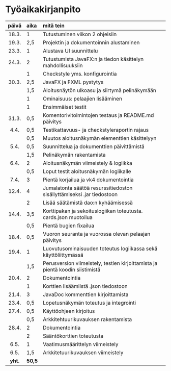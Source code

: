 ﻿# Työaikakirjanpito

| päivä  | aika   | mitä tein  |
| :----: | :----- | :----- |
| 18.3.  | 1      | Tutustuminen viikon 2 ohjeisiin |
| 19.3.  | 2,5    | Projektin ja dokumentoinnin alustaminen |
| 23.3.  | 1      | Alustava UI suunnittelu |
| 24.3.  | 2      | Tutustumista JavaFX:n ja tiedon käsittelyn mahdollisuuksiin |
|        | 1      | Checkstyle yms. konfigurointia |
| 30.3.  | 2,5    | JavaFX ja FXML pystytys |
|        | 1,5    | Aloitusnäytön ulkoasu ja siirtymä pelinäkymään |
|        | 1      | Ominaisuus: pelaajien lisääminen |
|        | 1      | Ensimmäiset testit |
| 31.3.  | 0,5    | Komentorivitoimintojen testaus ja README.md päivitys |
| 4.4.   | 0,5    | Testikattavuus- ja checkstyleraportin rajaus |
|        | 0,5    | Muutos aloitusnäkymän elementtien käsittelyyn |
| 5.4.   | 0,5    | Suunnittelua ja dokumenttien päivittämistä |
|        | 1,5    | Pelinäkymän rakentamista |
| 6.4.   | 2      | Aloitusnäkymän viimeistely & logiikka |
|        | 0,5    | Loput testit aloitusnäkymän logiikalle |
| 7.4.   | 3      | Pientä korjailua ja vk4 dokumentointia |
| 12.4.  | 4      | Jumalatonta säätöä resurssitiedoston sisällyttämiseksi .jar tiedostoon |
|        | 2      | Lisää säätämistä dao:n kyhäämisessä |
| 14.4.  | 3,5    | Korttipakan ja sekoituslogiikan toteutusta. cards.json muotoilua |
|        | 0,5    | Pientä bugien fixailua |
| 18.4.  | 0,5    | Vuoron seuranta ja vuorossa olevan pelaajan päivitys |
| 19.4.  | 1      | Luovutusominaisuuden toteutus logiikassa sekä käyttöliittymässä |
|        | 1,5    | Perusversion viimeistely, testien kirjoittamista ja pientä koodin siistimistä |
| 20.4.  | 2      | Dokumentointia |
|        | 1      | Korttien lisäämiistä .json tiedostoon |
| 21.4.  | 3      | JavaDoc kommenttien kirjoittamista |
| 23.4.  | 0,5    | Lopetusnäkymän toteutus ja integrointi |
| 27.4.  | 0,5    | Käyttöohjeen kirjoitus |
|        | 0,5    | Arkkitehtuurikuvauksen rakentamista |
| 28.4.  | 2      | Dokumentointia |
|        | 2      | Sääntökorttien toteutusta |
|  6.5.  | 1      | Vaatimusmäärittelyn viimeistely |
|  6.5.  | 1,5    | Arkkitetuurikuvauksen viimeistely |
|**yht.**| **50,5** | |
